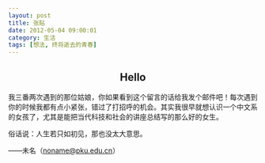 ```yaml
---
layout: post
title: 张贴
date: 2012-05-04 09:00:01
category: 生活
tags: [想法, 终将逝去的青春]
---
```


<h2 align="center">Hello</h2>

<!--more-->

我三番两次遇到的那位姑娘，你如果看到这个留言的话给我发个邮件吧！每次遇到你的时候我都有点小紧张，错过了打招呼的机会。其实我很早就想认识一个中文系的女孩了，尤其是能把当代科技和社会的讲座总结写的那么好的女生。

俗话说：人生若只如初见，那也没太大意思。

——未名（noname@pku.edu.cn）


